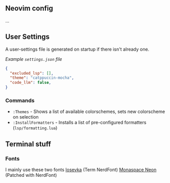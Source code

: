## Neovim config

...

## User Settings

A user-settings file is generated on startup if there isn't already one.

_Example `settings.json` file_

```json
{
  "excluded_lsp": [],
  "theme": "catppuccin-mocha",
  "code_llm": false,
}
```

### Commands
- `:Themes` - Shows a list of available colorschemes, sets new colorscheme on selection
- `:InstallFormatters` - Installs a list of pre-configured formatters (`lsp/formatting.lua`) 

## Terminal stuff

### Fonts

I mainly use these two fonts
[Iosevka](https://typeof.net/Iosevka/) (Term NerdFont)
[Monaspace Neon](https://monaspace.githubnext.com/) (Patched with NerdFont)

